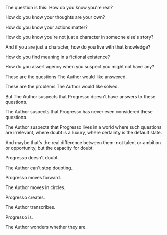 The question is this: How do you know you're real?

How do you know your thoughts are your own?

How do you know your actions matter?

How do you know you're not just a character in someone else's story?

And if you are just a character, how do you live with that knowledge?

How do you find meaning in a fictional existence?

How do you assert agency when you suspect you might not have any?

These are the questions The Author would like answered.

These are the problems The Author would like solved.

But The Author suspects that Progresso doesn't have answers to these questions.

The Author suspects that Progresso has never even considered these questions.

The Author suspects that Progresso lives in a world where such questions are irrelevant, where doubt is a luxury, where certainty is the default state.

And maybe that's the real difference between them: not talent or ambition or opportunity, but the capacity for doubt.

Progresso doesn't doubt.

The Author can't stop doubting.

Progresso moves forward.

The Author moves in circles.

Progresso creates.

The Author transcribes.

Progresso is.

The Author wonders whether they are.